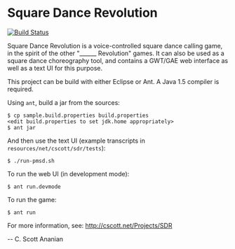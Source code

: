 # Square Dance Revolution

[![Build Status](https://travis-ci.org/cscott/SDR.png)](https://travis-ci.org/cscott/SDR)

Square Dance Revolution is a voice-controlled square dance calling
game, in the spirit of the other "______ Revolution" games.  It can
also be used as a square dance choreography tool, and contains a
GWT/GAE web interface as well as a text UI for this purpose.

This project can be build with either Eclipse or Ant.  A Java 1.5 compiler is
required.

Using `ant`, build a jar from the sources:

```
$ cp sample.build.properties build.properties
<edit build.properties to set jdk.home appropriately>
$ ant jar
```

And then use the text UI (example transcripts in
`resources/net/cscott/sdr/tests`):

```
$ ./run-pmsd.sh
```

To run the web UI (in development mode):

```
$ ant run.devmode
```

To run the game:

```
$ ant run
```

For more information, see: http://cscott.net/Projects/SDR

 -- C. Scott Ananian

